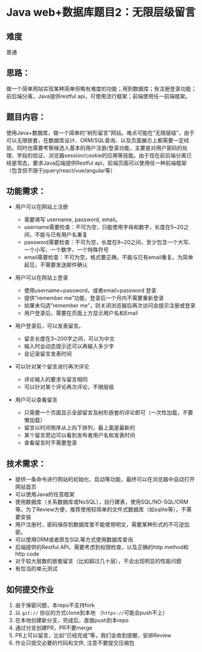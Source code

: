 # Java web+数据库题目2：无限层级留言

## 难度

普通

## 思路：

做一个简单网站实现某种简单但略有难度的功能；用到数据库；有注册登录功能；前后端分离，Java提供restful api，可使用流行框架；前端使用任一前端框架。

## 题目内容：

使用Java+数据库，做一个简单的“树形留言”网站。难点可能在“无限层级”，由于可以无限嵌套，在数据库设计、ORM/SQL查询、以及页面展示上都需要一定经验。同时也需要考察候选人基本的用户注册/登录功能，主要是对用户密码的处理、字段的验证、浏览器session/cookie的应用等技能。由于现在前后端分离已经是常态，要求Java后端提供Restful api，前端页面可以使用任一种前端框架（包含但不限于jquery/react/vue/angular等）

## 功能需求：

- 用户可以在网站上注册
  - 需要填写 username, password, email。
  - username需要检查：不可为空，只能使用字母和数字，长度在5~20之间，不能与已有用户名重复
  - password需要检查：不可为空，长度在8~20之间，至少包含一个大写、一个小写、一个数字、一个特殊符号
  - email需要检查：不可为空，格式要正确，不能与已有email重复。为简单起见，不需要发送邮件确认

- 用户可以在网站上登录
  - 使用username+password，或者email+password 登录
  - 提供”remember me”功能，登录后一个月内不需要重新登录
  - 如果未勾选”remember me”，则关闭浏览器后再次访问会提示注册或登录
  - 用户登录后，需要在页面上方显示用户名和Email

- 用户登录后，可以发表留言。
  - 留言长度在3~200字之间，可以为中文
  - 输入时会动态提示还可以再输入多少字
  - 会记录留言发表时间

- 可以针对某个留言进行再次评论
  - 评论输入的要求与留言相同
  - 可以针对某个评论再次评论，不限层级

- 用户可以查看留言
  - 只需要一个页面显示全部留言及树形嵌套的评论即可（一次性加载，不要懒加载）
  - 留言以时间倒序从上向下排列，最上面是最新的
  - 某个留言旁边可以看到发布者用户名和发表时间
  - 查看留言时不需要登录

## 技术需求：

- 提供一条命令进行网站的初始化、启动等功能，最终可以在浏览器中自动打开网站首页
- 可以使用Java的任意框架
- 使用数据库（关系数据库或NoSQL），自行建表，使用SQL/NO-SQL/ORM等。为了Review方便，推荐使用较简单的文件式数据库（如sqlite等），不需要安装
- 用户注册时，密码保存到数据库里不能使用明文，需要某种形式的不可逆加密。
- 可以使用ORM或者原生SQL等方式使用数据库查询
- 后端提供的Restful API，需要考虑到权限检查，以及正确的http method和http code
- 对于较大层数的嵌套留言（比如超过几十层），不会出现明显的性能问题
- 有恰当的单元测试

## 如何提交作业

1. 由于保密问题，本repo不支持fork
2. 以 `git://` 协议的方式clone到本地 （`https://`可能会push不上）
3. 在本地创建新分支，完成后，直接push到本repo
4. 通过分支创建PR，PR不要merge
5. PR上可以留言，比如“已经完成”等，我们会收到提醒，安排Review
6. 作业只提交必要的代码和文件, 注意不要提交压缩包

